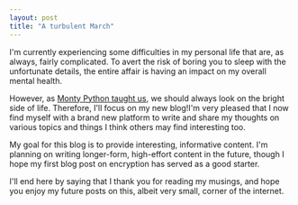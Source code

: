 ```yaml
---
layout: post
title: "A turbulent March"
---
```


I'm currently experiencing some difficulties in my personal life that are,
as always, fairly complicated.  To avert the risk of boring you to sleep
with the unfortunate details, the entire affair is having an impact on my
overall mental health.

However, as [Monty Python taught us][monty-python-always-look-on-the-bright-side-of-life],
we should always look on the bright side of life.
Therefore, I'll focus on my new blog!I'm very pleased that I now find myself
with a brand new platform to write and share my thoughts on various topics
and things I think others may find interesting too.

My goal for this blog is to provide interesting, informative content.
I'm planning on writing longer-form, high-effort content in the future,
though I hope my first blog post on encryption has served as a good starter.

I'll end here by saying that I thank you for reading my musings, and hope
you enjoy my future posts on this, albeit very small, corner of the internet.

[monty-python-always-look-on-the-bright-side-of-life]: https://www.youtube.com/watch?v=T8QHCaZFR6I